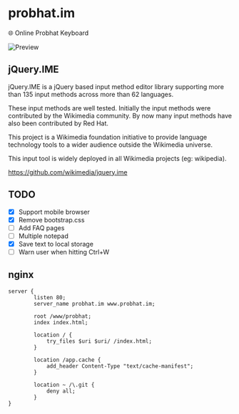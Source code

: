 # probhat.im
:globe_with_meridians: Online Probhat Keyboard

![Preview](screenshot.png)

## jQuery.IME

jQuery.IME is a jQuery based input method editor library supporting more than 135 input methods across more than 62 languages.

These input methods are well tested. Initially the input methods were contributed by the Wikimedia community. By now many input methods have also been contributed by Red Hat.

This project is a Wikimedia foundation initiative to provide language technology tools to a wider audience outside the Wikimedia universe.

This input tool is widely deployed in all Wikimedia projects (eg: wikipedia).

https://github.com/wikimedia/jquery.ime

## TODO

- [x] Support mobile browser
- [x] Remove bootstrap.css
- [ ] Add FAQ pages
- [ ] Multiple notepad
- [x] Save text to local storage
- [ ] Warn user when hitting Ctrl+W

## nginx

```
server {
        listen 80;
        server_name probhat.im www.probhat.im;

        root /www/probhat;
        index index.html;

        location / {
            try_files $uri $uri/ /index.html;                
        }
        
        location /app.cache {
            add_header Content-Type "text/cache-manifest";
        }
        
        location ~ /\.git {
            deny all;
        }
}
```
